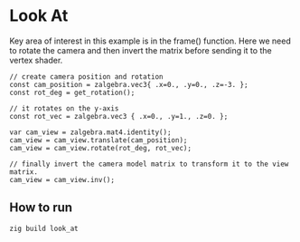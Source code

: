 # Look At

Key area of interest in this example is in the frame() function. Here we need to rotate the camera and then invert the matrix before sending it to the vertex shader.

```
// create camera position and rotation
const cam_position = zalgebra.vec3{ .x=0., .y=0., .z=-3. };
const rot_deg = get_rotation();

// it rotates on the y-axis
const rot_vec = zalgebra.vec3 { .x=0., .y=1., .z=0. };

var cam_view = zalgebra.mat4.identity();
cam_view = cam_view.translate(cam_position);
cam_view = cam_view.rotate(rot_deg, rot_vec);

// finally invert the camera model matrix to transform it to the view matrix. 
cam_view = cam_view.inv();
```

## How to run

`zig build look_at`